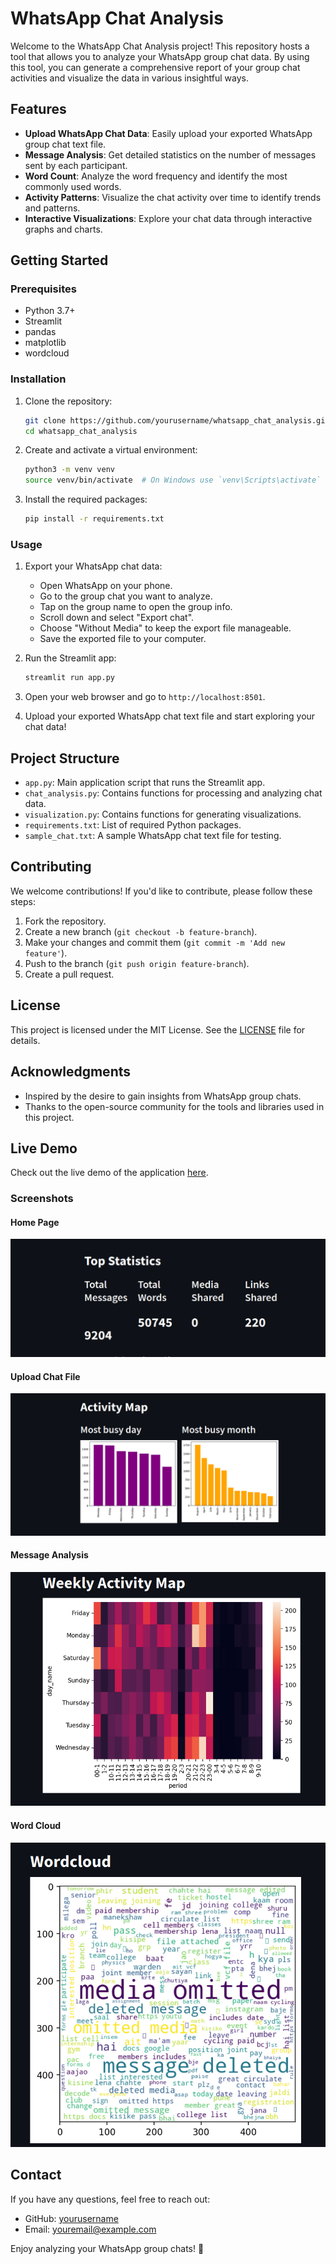 # WhatsApp Chat Analysis

Welcome to the WhatsApp Chat Analysis project! This repository hosts a tool that allows you to analyze your WhatsApp group chat data. By using this tool, you can generate a comprehensive report of your group chat activities and visualize the data in various insightful ways.

## Features

- **Upload WhatsApp Chat Data**: Easily upload your exported WhatsApp group chat text file.
- **Message Analysis**: Get detailed statistics on the number of messages sent by each participant.
- **Word Count**: Analyze the word frequency and identify the most commonly used words.
- **Activity Patterns**: Visualize the chat activity over time to identify trends and patterns.
- **Interactive Visualizations**: Explore your chat data through interactive graphs and charts.

## Getting Started

### Prerequisites

- Python 3.7+
- Streamlit
- pandas
- matplotlib
- wordcloud

### Installation

1. Clone the repository:
    ```bash
    git clone https://github.com/yourusername/whatsapp_chat_analysis.git
    cd whatsapp_chat_analysis
    ```

2. Create and activate a virtual environment:
    ```bash
    python3 -m venv venv
    source venv/bin/activate  # On Windows use `venv\Scripts\activate`
    ```

3. Install the required packages:
    ```bash
    pip install -r requirements.txt
    ```

### Usage

1. Export your WhatsApp chat data:
   - Open WhatsApp on your phone.
   - Go to the group chat you want to analyze.
   - Tap on the group name to open the group info.
   - Scroll down and select "Export chat".
   - Choose "Without Media" to keep the export file manageable.
   - Save the exported file to your computer.

2. Run the Streamlit app:
    ```bash
    streamlit run app.py
    ```

3. Open your web browser and go to `http://localhost:8501`.

4. Upload your exported WhatsApp chat text file and start exploring your chat data!

## Project Structure

- `app.py`: Main application script that runs the Streamlit app.
- `chat_analysis.py`: Contains functions for processing and analyzing chat data.
- `visualization.py`: Contains functions for generating visualizations.
- `requirements.txt`: List of required Python packages.
- `sample_chat.txt`: A sample WhatsApp chat text file for testing.

## Contributing

We welcome contributions! If you'd like to contribute, please follow these steps:

1. Fork the repository.
2. Create a new branch (`git checkout -b feature-branch`).
3. Make your changes and commit them (`git commit -m 'Add new feature'`).
4. Push to the branch (`git push origin feature-branch`).
5. Create a pull request.

## License

This project is licensed under the MIT License. See the [LICENSE](LICENSE) file for details.

## Acknowledgments

- Inspired by the desire to gain insights from WhatsApp group chats.
- Thanks to the open-source community for the tools and libraries used in this project.

## Live Demo

Check out the live demo of the application [here](https://huggingface.co/spaces/SurajJha21/Whatsapp_chat_analysis).

### Screenshots

#### Home Page
![Home Page](screenshots/1.png)

#### Upload Chat File
![Upload Chat File](screenshots/2.png)

#### Message Analysis
![Message Analysis](screenshots/3.png)

#### Word Cloud
![Word Cloud](screenshots/4.png)

## Contact

If you have any questions, feel free to reach out:

- GitHub: [yourusername](https://github.com/yourusername)
- Email: youremail@example.com

Enjoy analyzing your WhatsApp group chats! 🚀
